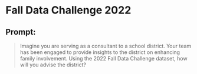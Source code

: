 # Fall Data Challenge 2022

## Prompt: 

> Imagine you are serving as a consultant to a school district. Your team has been engaged to provide insights to the district on enhancing family involvement. Using the 2022 Fall Data Challenge dataset, how will you advise the district?
